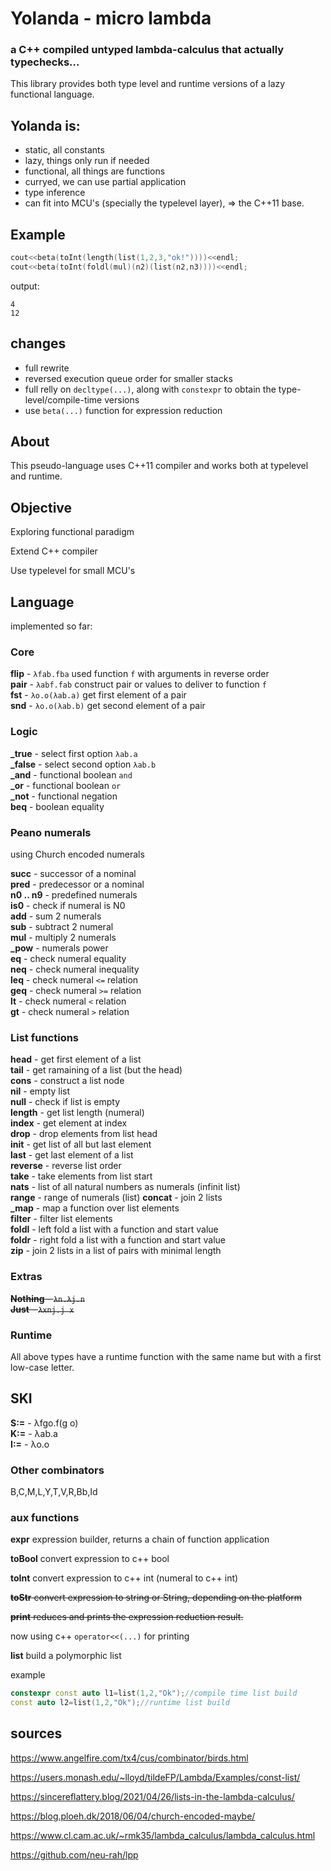 # Yolanda - micro lambda

### a C++ compiled untyped lambda-calculus that actually typechecks...

This library provides both type level and runtime versions of a lazy functional language.

## Yolanda is:

- static, all constants
- lazy, things only run if needed
- functional, all things are functions
- curryed, we can use partial application
- type inference
- can fit into MCU's (specially the typelevel layer), => the C++11 base.

## Example
```c++
cout<<beta(toInt(length(list(1,2,3,"ok!"))))<<endl;
cout<<beta(toInt(foldl(mul)(n2)(list(n2,n3))))<<endl;
```
output:

    4  
    12

## changes

* full rewrite
* reversed execution queue order for smaller stacks
* full relly on `decltype(...)`, along with `constexpr` to obtain the type-level/compile-time versions
* use `beta(...)` function for expression reduction

## About

This pseudo-language uses C++11 compiler and works both at typelevel and runtime.

## Objective

Exploring functional paradigm

Extend C++ compiler

Use typelevel for small MCU's

## Language

implemented so far:

### Core

**flip** - `λfab.fba` used function `f` with arguments in reverse order  
**pair** - `λabf.fab` construct pair or values to deliver to function `f`  
**fst** - `λo.o(λab.a)` get first element of a pair  
**snd** - `λo.o(λab.b)` get second element of a pair  

### Logic
**_true** - select first option `λab.a`  
**_false** - select second option `λab.b`  
**_and** - functional boolean `and`  
**_or** - functional boolean `or`  
**_not** - functional negation  
**beq** - boolean equality

### Peano numerals

using Church encoded numerals

**succ** - successor of a nominal  
**pred** - predecessor or a nominal  
**n0 .. n9** - predefined numerals  
**is0** - check if numeral is N0  
**add** - sum 2 numerals  
**sub** - subtract 2 numeral  
**mul** - multiply 2 numerals  
**_pow** - numerals power  
**eq** - check numeral equality  
**neq** - check numeral inequality  
**leq** - check numeral `<=` relation  
**geq** - check numeral `>=` relation  
**lt** - check numeral `<` relation  
**gt** - check numeral `>` relation  

### List functions
**head** - get first element of a list  
**tail** - get ramaining of a list (but the head)  
**cons** - construct a list node  
**nil** - empty list  
**null** - check if list is empty  
**length** - get list length (numeral)  
**index** - get element at index  
**drop** - drop elements from list head  
**init** - get list of all but last element  
**last** - get last element of a list  
**reverse** - reverse list order  
**take** - take elements from list start  
**nats** - list of all natural numbers as numerals (infinit list)  
**range** - range of numerals (list)
**concat** - join 2 lists  
**_map** - map a function over list elements  
**filter** - filter list elements  
**foldl** - left fold a list with a function and start value  
**foldr** - right fold a list with a function and start value  
**zip** - join 2 lists in a list of pairs with minimal length  

### Extras
~~**Nothing** - `λn.λj.n`~~  
~~**Just** - `λxnj.j x`~~  

### Runtime

All above types have a runtime function with the same name but with a first low-case letter.

## SKI

**S:=** - λfgo.f(g o)  
**K:=** - λab.a  
**I:=** - λo.o  

### Other combinators

B,C,M,L,Y,T,V,R,Bb,Id

### aux functions

**expr** expression builder, returns a chain of function application

**toBool** convert expression to c++ bool

**toInt** convert expression to c++ int (numeral to c++ int)

~~**toStr** convert expression to string or String, depending on the platform~~

~~**print** reduces and prints the expression reduction result.~~

now using c++ `operator<<(...)` for printing

**list** build a polymorphic list

example
```c++
constexpr const auto l1=list(1,2,"Ok");//compile time list build
const auto l2=list(1,2,"Ok");//runtime list build
```

## sources

https://www.angelfire.com/tx4/cus/combinator/birds.html

https://users.monash.edu/~lloyd/tildeFP/Lambda/Examples/const-list/

https://sincereflattery.blog/2021/04/26/lists-in-the-lambda-calculus/

https://blog.ploeh.dk/2018/06/04/church-encoded-maybe/

https://www.cl.cam.ac.uk/~rmk35/lambda_calculus/lambda_calculus.html

https://github.com/neu-rah/lpp
